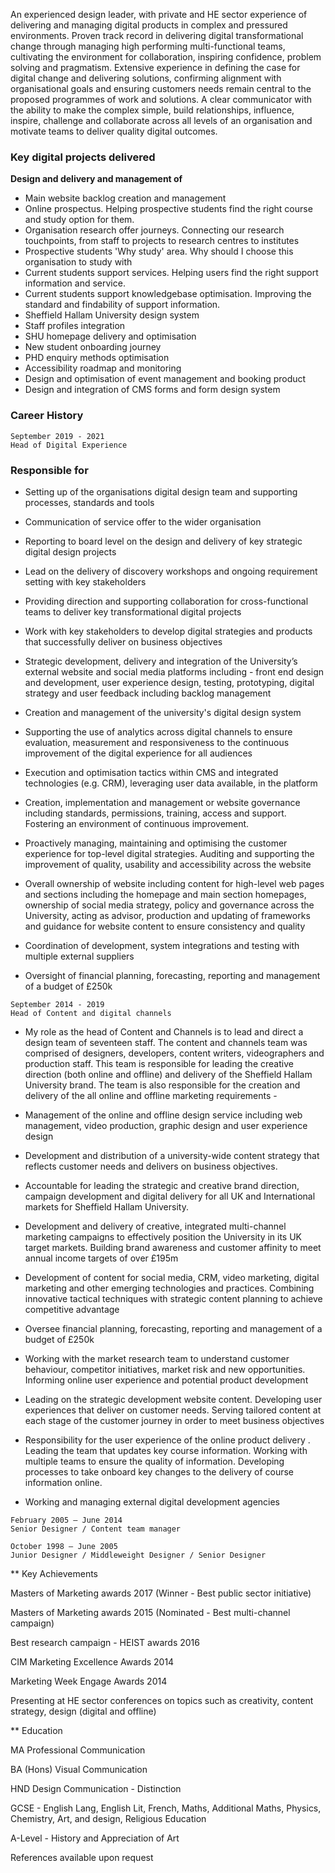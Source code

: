 

An experienced design leader, with private and HE sector experience of delivering and managing digital products in complex and pressured environments. 
Proven track record in delivering digital transformational change through managing high performing multi-functional teams, cultivating the environment for collaboration, inspiring confidence, problem solving and pragmatism. Extensive experience in defining the case for digital change and delivering solutions, confirming alignment with organisational goals and ensuring customers needs remain central to the proposed programmes of work and solutions. A clear communicator with the ability to make the complex simple, build relationships, influence, inspire, challenge and collaborate across all levels of an organisation and motivate teams to deliver quality digital outcomes.

### Key digital projects delivered

**Design and delivery and management of**
- Main website backlog creation and management
- Online prospectus. Helping prospective students find the right course and study option for them.
- Organisation research offer journeys. Connecting our research touchpoints, from staff to projects to research centres to institutes
- Prospective students 'Why study' area. Why should I choose this organisation to study with
- Current students support services. Helping users find the right support information and service.
- Current students support knowledgebase optimisation. Improving the standard and findability of support information.
- Sheffield Hallam University design system
- Staff profiles integration
- SHU homepage delivery and optimisation
- New student onboarding journey
- PHD enquiry methods optimisation
- Accessibility roadmap and monitoring
- Design and optimisation of event management and booking product
- Design and integration of CMS forms and form design system


### Career History

```
September 2019 - 2021
Head of Digital Experience
```

### Responsible for

- Setting up of the organisations digital design team and supporting processes, standards and tools

- Communication of service offer to the wider organisation

- Reporting to board level on the design and delivery of key strategic digital design projects

- Lead on the delivery of discovery workshops and ongoing requirement setting with key stakeholders

- Providing direction and supporting collaboration for cross-functional teams to deliver key transformational digital projects 

- Work with key stakeholders to develop digital strategies and products that successfully deliver on business objectives

- Strategic development, delivery and integration of the University’s external website and social media platforms including - front end design and development, user experience design, testing, prototyping, digital strategy and user feedback including backlog management

- Creation and management of the university's digital design system

- Supporting the use of analytics across digital channels to ensure evaluation, measurement and responsiveness to the continuous improvement of the digital experience for all audiences

- Execution and optimisation tactics within CMS and integrated technologies (e.g. CRM), leveraging user data available, in the platform

- Creation, implementation and management or website governance including standards, permissions, training, access and support. Fostering an environment of continuous improvement. 

- Proactively managing, maintaining and optimising the customer experience for top-level digital strategies. Auditing and supporting the improvement of quality, usability and accessibility across the website

- Overall ownership of website including content for high-level web pages and sections including the homepage and main section homepages, ownership of social media strategy, policy and governance across the University, acting as advisor, production and updating of frameworks and guidance for website content to ensure consistency and quality

- Coordination of development, system integrations and testing with multiple external suppliers

- Oversight of financial planning, forecasting, reporting and management of a budget of £250k



```
September 2014 - 2019
Head of Content and digital channels
```

- My role as the head of Content and Channels is to lead and direct a design team of seventeen staff. The content and channels team was comprised of designers, developers, content writers, videographers and production staff. This team is responsible for leading the creative direction (both online and offline) and delivery of the Sheffield Hallam University brand. The team is also responsible for the creation and delivery of the all online and offline marketing requirements - 

- Management of the online and offline design service including web management, video production, graphic design and user experience design

- Development and distribution of a university-wide content strategy that reflects customer needs and delivers on business objectives.

- Accountable for leading the strategic and creative brand direction, campaign development and digital delivery for all UK and International markets for Sheffield Hallam University. 

- Development and delivery of creative, integrated multi-channel marketing campaigns to effectively position the University in its UK target markets. Building brand awareness and customer affinity to meet annual income targets of over £195m

- Development of content for social media, CRM, video marketing, digital marketing and other emerging technologies and practices. Combining innovative tactical techniques with strategic content planning to achieve competitive advantage

- Oversee financial planning, forecasting, reporting and management of a budget of £250k

- Working with the market research team to understand customer behaviour, competitor initiatives, market risk and new opportunities. Informing online user experience and potential product development

- Leading on the strategic development website content. Developing user experiences that deliver on customer needs. Serving tailored content at each stage of the customer journey in order to meet business objectives

- Responsibility for the user experience of the online product delivery . Leading the team that updates key course information. Working with multiple teams to ensure the quality of information. Developing processes to take onboard key changes to the delivery of course information online. 

- Working and managing external digital development agencies


```
February 2005 – June 2014      	                  	
Senior Designer / Content team manager
```

```
October 1998 – June 2005   	            	
Junior Designer / Middleweight Designer / Senior Designer
```



** Key Achievements

Masters of Marketing awards 2017 (Winner - Best public sector initiative) 

Masters of Marketing awards 2015 (Nominated - Best multi-channel campaign) 

Best research campaign - HEIST awards 2016

CIM Marketing Excellence Awards 2014

Marketing Week Engage Awards 2014

Presenting at HE sector conferences on topics such as creativity, content strategy, design (digital and offline)




** Education
	
MA Professional Communication  

BA (Hons) Visual Communication 

HND Design Communication - Distinction

GCSE - English Lang, English Lit, French, Maths, Additional Maths, Physics, Chemistry, Art, and design, Religious Education

A-Level -  History and Appreciation of Art


References available upon request



